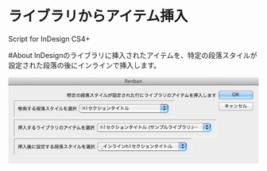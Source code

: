 ライブラリからアイテム挿入
==========

Script for InDesign CS4+


#About
InDesignのライブラリに挿入されたアイテムを、特定の段落スタイルが設定された段落の後にインラインで挿入します。

![](s8-fig3.png)